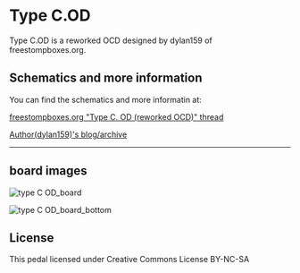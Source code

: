 # Type C.OD

Type C.OD is a reworked OCD designed by dylan159 of freestompboxes.org. 

## Schematics and more information 
<p>You can find the schematics and more informatin at: </p>

[freestompboxes.org "Type C. OD (reworked OCD)" thread](https://www.freestompboxes.org/viewtopic.php?t=31284&start=20)

[Author(dylan159)'s blog/archive](https://bentfishbowl.wixsite.com/electronics/post/type-c-od-and-plastic-timbre)

---
## board images


![type C OD_board](https://user-images.githubusercontent.com/53999927/204087254-d1278fe5-16f7-4c06-ab97-92d4109dd2d8.png)

![type C OD_board_bottom](https://user-images.githubusercontent.com/53999927/204087262-c372a742-7088-45cf-a183-30beddc8d33e.png)

## License
This pedal licensed under Creative Commons License BY-NC-SA
